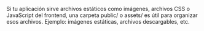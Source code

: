 Si tu aplicación sirve archivos estáticos como imágenes, archivos CSS o JavaScript del frontend, una carpeta public/ o assets/ es útil para organizar esos archivos.
Ejemplo: imágenes estáticas, archivos descargables, etc.